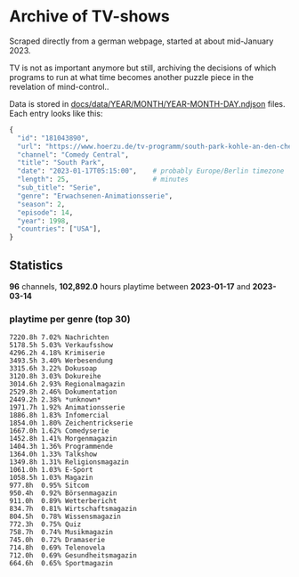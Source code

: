 # Archive of TV-shows

Scraped directly from a german webpage, started at about mid-January 2023.

TV is not as important anymore but still, archiving the decisions of which programs to run at what time
becomes another puzzle piece in the revelation of mind-control.. 

Data is stored in [docs/data/YEAR/MONTH/YEAR-MONTH-DAY.ndjson](docs/data/) files. 
Each entry looks like this:

```python
{
  "id": "181043890", 
  "url": "https://www.hoerzu.de/tv-programm/south-park-kohle-an-den-chefkoch/bid_181043890/", 
  "channel": "Comedy Central", 
  "title": "South Park", 
  "date": "2023-01-17T05:15:00",    # probably Europe/Berlin timezone 
  "length": 25,                     # minutes 
  "sub_title": "Serie", 
  "genre": "Erwachsenen-Animationsserie", 
  "season": 2, 
  "episode": 14, 
  "year": 1998, 
  "countries": ["USA"],
}
```

## Statistics

**96** channels, **102,892.0** hours playtime between **2023-01-17** and **2023-03-14**


### playtime per genre (top 30)

    7220.8h 7.02% Nachrichten
    5178.5h 5.03% Verkaufsshow
    4296.2h 4.18% Krimiserie
    3493.5h 3.40% Werbesendung
    3315.6h 3.22% Dokusoap
    3120.8h 3.03% Dokureihe
    3014.6h 2.93% Regionalmagazin
    2529.8h 2.46% Dokumentation
    2449.2h 2.38% *unknown*
    1971.7h 1.92% Animationsserie
    1886.8h 1.83% Infomercial
    1854.0h 1.80% Zeichentrickserie
    1667.0h 1.62% Comedyserie
    1452.8h 1.41% Morgenmagazin
    1404.3h 1.36% Programmende
    1364.0h 1.33% Talkshow
    1349.8h 1.31% Religionsmagazin
    1061.0h 1.03% E-Sport
    1058.5h 1.03% Magazin
    977.8h  0.95% Sitcom
    950.4h  0.92% Börsenmagazin
    911.0h  0.89% Wetterbericht
    834.7h  0.81% Wirtschaftsmagazin
    804.5h  0.78% Wissensmagazin
    772.3h  0.75% Quiz
    758.7h  0.74% Musikmagazin
    745.0h  0.72% Dramaserie
    714.8h  0.69% Telenovela
    712.0h  0.69% Gesundheitsmagazin
    664.6h  0.65% Sportmagazin
